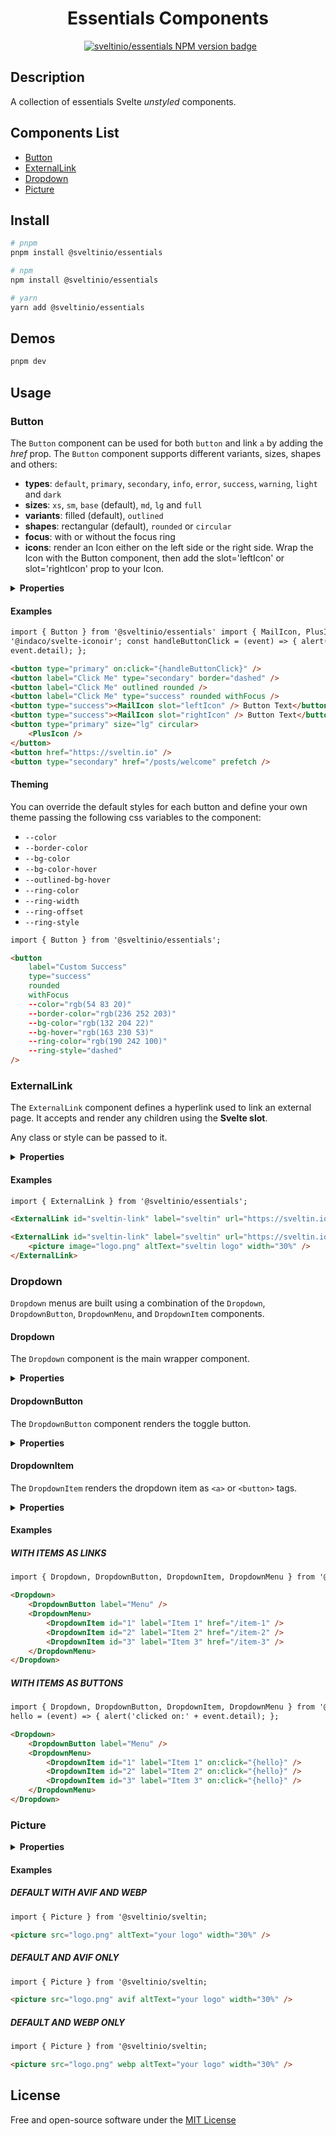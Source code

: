 <div align="center">
    <h1>Essentials Components</h1>
    &nbsp;
    <a href="https://www.npmjs.com/package/@sveltinio/essentials" target="_blank"><img src="https://img.shields.io/npm/v/@sveltinio/essentials.svg?style=flat" alt="sveltinio/essentials NPM version badge" /></a>
</div>

## Description

A collection of essentials Svelte _unstyled_ components.

## Components List

- [Button](#button)
- [ExternalLink](#externallink)
- [Dropdown](#dropdown)
- [Picture](#picture)

## Install

```bash
# pnpm
pnpm install @sveltinio/essentials

# npm
npm install @sveltinio/essentials

# yarn
yarn add @sveltinio/essentials
```

## Demos

```bash
pnpm dev
```

## Usage

### Button

The `Button` component can be used for both `button` and link `a` by adding the _href_ prop. The `Button` component supports different variants, sizes, shapes and others:

- **types**: `default`, `primary`, `secondary`, `info`, `error`, `success`, `warning`, `light` and `dark`
- **sizes**: `xs`, `sm`, `base` (default), `md`, `lg` and `full`
- **variants**: filled (default), `outlined`
- **shapes**: rectangular (default), `rounded` or `circular`
- **focus**: with or without the focus ring
- **icons**: render an Icon either on the left side or the right side. Wrap the Icon with the Button component, then add the slot='leftIcon' or slot='rightIcon' prop to your Icon.

<details>
  <summary><strong>Properties</strong></summary>

The `Button` component exposes the following properties:

| Property      |  Type   | Required |   Default   | Description                                                     |
| :------------ | :-----: | :------: | :---------: | :-------------------------------------------------------------- |
| label         | string  |    no    | Button Text | Set the label for the button                                    |
| altText       | string  |    no    |             | Set the alt text property                                       |
| type          | string  |    no    |   default   | Button type (primary, secondary, error, success, ...)           |
| size          | string  |    no    |    base     | Set the button size (xs, sm, base, md or lg)                    |
| border        | string  |    no    |    solid    | Set the border style (solid, dashaed, dotted, ...)              |
| outlined      | boolean |    no    |    false    | White background button with the border                         |
| rounded       | boolean |    no    |    false    | Rounded button                                                  |
| circular      | boolean |    no    |    false    | Full circular button                                            |
| fullSize      | boolean |    no    |    false    | Will take the full width of the container                       |
| withFocusRing | boolean |    no    |    false    | If true, a ring will be displayed when the button has the focus |
| href          | string  |    no    |             | The URL of the page the link goes to                            |
| prefetch      | boolean |    no    |    false    | Enable sveltekit:prefetch for the link                          |
| external      | boolean |    no    |    false    | If true, opens the linked document in a new window or tab       |

</details>

#### Examples

```html
import { Button } from '@sveltinio/essentials' import { MailIcon, PlusIcon } from
'@indaco/svelte-iconoir'; const handleButtonClick = (event) => { alert('button clicked on:' +
event.detail); };

<button type="primary" on:click="{handleButtonClick}" />
<button label="Click Me" type="secondary" border="dashed" />
<button label="Click Me" outlined rounded />
<button label="Click Me" type="success" rounded withFocus />
<button type="success"><MailIcon slot="leftIcon" /> Button Text</button>
<button type="success"><MailIcon slot="rightIcon" /> Button Text</button>
<button type="primary" size="lg" circular>
	<PlusIcon />
</button>
<button href="https://sveltin.io" />
<button type="secondary" href="/posts/welcome" prefetch />
```

#### Theming

You can override the default styles for each button and define your own theme passing the following css variables to the component:

- `--color`
- `--border-color`
- `--bg-color`
- `--bg-color-hover`
- `--outlined-bg-hover`
- `--ring-color`
- `--ring-width`
- `--ring-offset`
- `--ring-style`

```html
import { Button } from '@sveltinio/essentials';

<button
	label="Custom Success"
	type="success"
	rounded
	withFocus
	--color="rgb(54 83 20)"
	--border-color="rgb(236 252 203)"
	--bg-color="rgb(132 204 22)"
	--bg-hover="rgb(163 230 53)"
	--ring-color="rgb(190 242 100)"
	--ring-style="dashed"
/>
```

### ExternalLink

The `ExternalLink` component defines a hyperlink used to link an external page. It accepts and render any children using the **Svelte slot**.

Any class or style can be passed to it.

<details>
  <summary><strong>Properties</strong></summary>

The `ExternalLink` component exposes the following properties:

| Property   |  Type   | Required | Default  | Description                                                         |
| :--------- | :-----: | :------: | :------- | :------------------------------------------------------------------ |
| id         | string  |    no    | empty    | The link identifier                                                 |
| label      | string  |   yes    |          | The text to display                                                 |
| url        | string  |   yes    |          | The URL of the page the link goes to                                |
| altText    | string  |    no    | as label | Alternate text                                                      |
| target     | string  |    no    | \_blank  | Specifies where to open the linked document                         |
| noOpenener | boolean |    no    | true     | Go to the linked resource without granting the new browsing context |
| noReferrer | boolean |    no    | true     | Prevent passing the referrer information to the target website      |

</details>

#### Examples

```html
import { ExternalLink } from '@sveltinio/essentials';

<ExternalLink id="sveltin-link" label="sveltin" url="https://sveltin.io" class="..." style="..." />

<ExternalLink id="sveltin-link" label="sveltin" url="https://sveltin.io">
	<picture image="logo.png" altText="sveltin logo" width="30%" />
</ExternalLink>
```

### Dropdown

`Dropdown` menus are built using a combination of the `Dropdown`, `DropdownButton`, `DropdownMenu`, and `DropdownItem` components.

#### Dropdown

The `Dropdown` component is the main wrapper component.

<details>
  <summary><strong>Properties</strong></summary>

| Property |  Type   | Required | Default | Description         |
| :------- | :-----: | :------: | :-----: | :------------------ |
| isOpen   | boolean |    no    |         | show/hide the items |

</details>

#### DropdownButton

The `DropdownButton` component renders the toggle button.

<details>
  <summary><strong>Properties</strong></summary>

| Property |  Type  | Required | Default | Description |
| :------- | :----: | :------: | :-----: | :---------- |
| label    | string |   yes    |         | Button text |

</details>

#### DropdownItem

The `DropdownItem` renders the dropdown item as `<a>` or `<button>` tags.

<details>
  <summary><strong>Properties</strong></summary>

| Property |  Type   | Required | Default | Description                                 |
| :------- | :-----: | :------: | :-----: | :------------------------------------------ |
| id       | string  |   yes    |         | Item identifier                             |
| label    | string  |   yes    |         | Item text                                   |
| mode     | string  |    no    | button  | Render as button or link                    |
| href     | string  |    no    |  null   | The URL of the page the link goes to        |
| prefetch | boolean |    no    |   yes   | Add sveltekit:prefetch                      |
| target   | string  |    no    | \_self  | Specifies where to open the linked document |

</details>

#### Examples

##### **WITH ITEMS AS LINKS**

```html
import { Dropdown, DropdownButton, DropdownItem, DropdownMenu } from '@sveltinio/essentials';

<Dropdown>
	<DropdownButton label="Menu" />
	<DropdownMenu>
		<DropdownItem id="1" label="Item 1" href="/item-1" />
		<DropdownItem id="2" label="Item 2" href="/item-2" />
		<DropdownItem id="3" label="Item 3" href="/item-3" />
	</DropdownMenu>
</Dropdown>
```

##### **WITH ITEMS AS BUTTONS**

```html
import { Dropdown, DropdownButton, DropdownItem, DropdownMenu } from '@sveltinio/essentials'; const
hello = (event) => { alert('clicked on:' + event.detail); };

<Dropdown>
	<DropdownButton label="Menu" />
	<DropdownMenu>
		<DropdownItem id="1" label="Item 1" on:click="{hello}" />
		<DropdownItem id="2" label="Item 2" on:click="{hello}" />
		<DropdownItem id="3" label="Item 3" on:click="{hello}" />
	</DropdownMenu>
</Dropdown>
```

### Picture

<details>
  <summary><strong>Properties</strong></summary>

The `Picture` component exposes the following properties:

| Property |  Type   | Required | Default | Description        |
| :------- | :-----: | :------: | :-----: | :----------------- |
| src      | string  |   yes    |         | Put some text here |
| altText  | string  |   yes    |         | Put some text here |
| webp     | boolean |    no    |  false  | Put some text here |
| avif     | boolean |    no    |  false  | Put some text here |
| width    | string  |    no    |  100%   |                    |
| height   | string  |    no    |  100%   |                    |

</details>

#### Examples

##### **DEFAULT WITH AVIF AND WEBP**

```html
import { Picture } from '@sveltinio/sveltin;

<picture src="logo.png" altText="your logo" width="30%" />
```

##### **DEFAULT AND AVIF ONLY**

```html
import { Picture } from '@sveltinio/sveltin;

<picture src="logo.png" avif altText="your logo" width="30%" />
```

##### **DEFAULT AND WEBP ONLY**

```html
import { Picture } from '@sveltinio/sveltin;

<picture src="logo.png" webp altText="your logo" width="30%" />
```

## License

Free and open-source software under the [MIT License](LICENSE)
